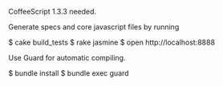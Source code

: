CoffeeScript 1.3.3 needed.

Generate specs and core javascript files by running

$ cake build_tests
$ rake jasmine
$ open http://localhost:8888

Use Guard for automatic compiling.

$ bundle install
$ bundle exec guard
